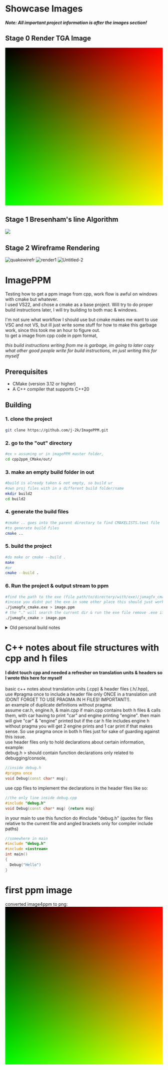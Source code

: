 # Showcase Images
***Note: All important project information is after the images section!***

## Stage 0 Render TGA Image
![uvimage](cpp2ppm_CMake/images/image4convertedfromppmtopng.png)

## Stage 1 Bresenham's line Algorithm
<img src="https://github.com/j-2k/ImagePPM/assets/52252068/945a6815-6874-4052-a663-5d4f9e0ebaea">

## Stage 2 Wireframe Rendering
![quakewirefr](https://github.com/j-2k/ImagePPM/assets/52252068/f08e0dfe-5763-414a-b97f-b1c1d26c95ce)
![render1](https://github.com/j-2k/ImagePPM/assets/52252068/51ddfa12-b44a-4e64-b8d1-03f0e73fbe6b)
![Untitled-2](https://github.com/j-2k/ImagePPM/assets/52252068/24be2bd9-eec7-4f21-b87e-4963a82f53b8)



# ImagePPM
Testing how to get a ppm image from cpp, work flow is awful on windows with cmake but whatever.  
I used VS22, and chose a cmake as a base project. Will try to do proper build instructions later, I will try building to both mac & windows.

I'm not sure what workflow I should use but cmake makes me want to use VSC and not VS, but ill just write some stuff for how to make this garbage work, since this took me an hour to figure out.  
to get a image from cpp code in ppm format,  

*this build instructions writing from me is garbage, im going to later copy what other good people write for build instructions, im just writing this for myself*

## Prerequisites
- CMake (version 3.12 or higher)
- A C++ compiler that supports C++20
## Building
### 1. clone the project
```zsh
git clone https://github.com/j-2k/ImagePPM.git
```
### 2. go to the "out" directory
```zsh
#ex > assuming ur in imagePPM master folder, 
cd cpp2ppm_CMake/out/
```
### 3. make an empty build folder in out 
```zsh
#build is already taken & not empty, so build ur
#own proj files with in a different build folder/name
mkdir build2
cd build2
```
### 4. generate the build files
```zsh
#cmake .. goes into the parent directory to find CMAKELISTS.text file
#to generate build files
cmake ..
```
### 5. build the project
```zsh
#do make or cmake --build .
make
#or
cmake --build .
```
### 6. Run the project & output stream to ppm
```zsh
#find the path to the exe (file path/to/directory/with/exe)/jumagfx_cmake.exe > image.ppm
#incase you didnt put the exe in some other place this should just work
./jumagfx_cmake.exe > image.ppm
# the "." will search the current dir & run the exe file remove .exe if on terminal
./jumagfx_cmake > image.ppm
```




<details>
  <summary> Old personal build notes</summary>
building is the mostly? the same in all os but im just writing some stuff I learned/did along the way  
maybe just the compiler setting is different between os (msvc) & the build systems(make ninja nmake visualstudio etc)? but idk much about that.
  
## Windows
Build the project with redirecting the standard output stream to a image file (ppm in this case & using CMake, ps I have no idea how to use CMake, so I'm guna learn that before I continue)  
### 1. cmake --build build
build the new changes   
### 2. your/directory/of/executable.exe > image.ppm   
convert output stream to image file ppm, I used cmd, powershell, cmder all cool     
### 3. go to file of executable, image.ppm should be there, open ppm on imagemagic or photoeditor photoshop, gimp etc etc. no native support to open ppm images on windows, however MAC actually lets you open & see PPM images.
## MacOS
Building proj on mac
### 1. enter a empty build folder and run "cmake (PATH TO CMAKELISTS.txt)/." to generate build files
example > in out/build/mac folder is empty, when inside that dir in terminal do "cmake ../../../."
### 2. do "make" or "cmake --build ." to build the project
exmaple > inside mac should be build folders do make or cmake --build . to build project & gen a exe file
### 3. locate jumagfx_cmake.exe and run the command "path/to/jumagfx_cmake.exe > image.ppm" to generate a ppm image in the current directory.
example > "cpp2ppm_CMake/out/build/mac/JumaGFX_CMake/JumaGFX_CMake > image.ppm"
</details>



# C++ notes about file structures with cpp and h files
#### I didnt touch cpp and needed a refresher on translation units & headers so I wrote this here for myself
basic c++ notes about translation units (.cpp) & header files (.h/.hpp),  
use #pragma once to include a header file only ONCE in a translation unit (DONT FORGET TO USE PRAGMA IN H FILES! IMPORTANT!).  
an example of duplicate definitions without pragma:  
assume car.h, engine.h, & main.cpp if main.cpp contains both h files & calls them, with car having to print "car" and engine printing "engine". then main will give "car" & "engine" printed but if the car h file includes engine h without pragma you will get 2 engine prints and 1 car print if that makes sense. So use pragma once in both h files just for sake of guarding against this issue.  
use header files only to hold declarations about certain information, example:  
debug.h > should contain function declarations only related to debugging/console,  
```cpp
//inside debug.h
#pragma once
void Debug(const char* msg);
```
use cpp files to implement the declarations in the header files like so:  
```cpp
//the only line inside debug.cpp
#include "debug.h"
void Debug(const char* msg) {return msg}  
```
in your main to use this function do #include "debug.h" (quotes for files relative to the current file and angled brackets only for compiler include paths)
```cpp
//somewhere in main
#include "debug.h"
#include <iostream>
int main()
{
  Debug("Hello")
}
```
# first ppm image
converted image4ppm to png:  
![uvimage](cpp2ppm_CMake/images/image4convertedfromppmtopng.png)
